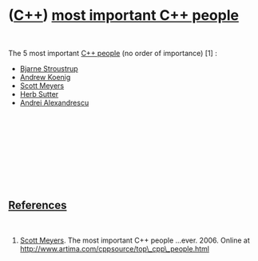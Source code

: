 



 

 

 

 

 

([C++](Cpp.md)) [most important C++ people](CppMostImportantCppPeople.md)
===========================================================================

 

The 5 most important [C++ people](CppPeople.md) (no order of
importance) \[1\] :

-   [Bjarne Stroustrup](CppBjarneStroustrup.md)
-   [Andrew Koenig](CppAndrewKoenig.md)
-   [Scott Meyers](CppScottMeyers.md)
-   [Herb Sutter](CppHerbSutter.md)
-   [Andrei Alexandrescu](CppAndreiAlexandrescu.md)

 

 

 

 

 

[References](CppReferences.md)
-------------------------------

 

1.  [Scott Meyers](CppScottMeyers.md). The most important C++
    people ...ever. 2006. Online at
    http://www.artima.com/cppsource/top\_cpp\_people.html

 

 

 

 

 





 



